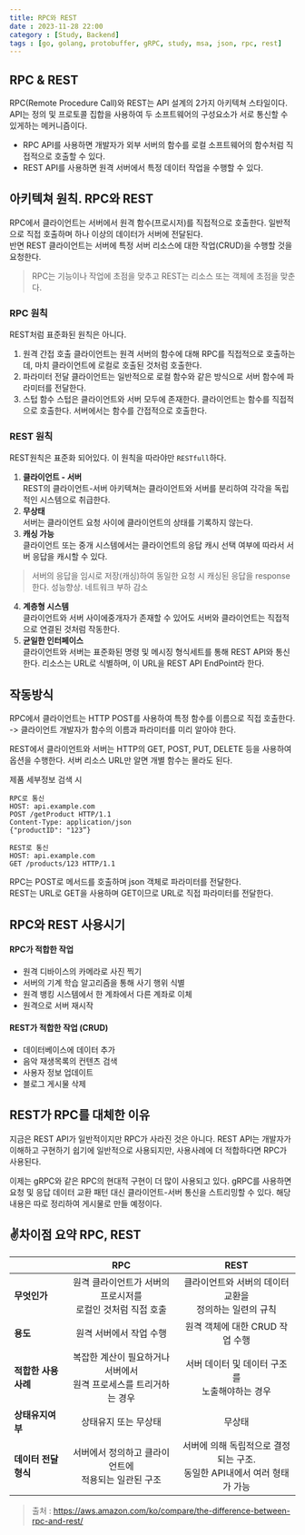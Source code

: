 ```yaml
---
title: RPC와 REST
date : 2023-11-28 22:00
category : [Study, Backend]
tags : [go, golang, protobuffer, gRPC, study, msa, json, rpc, rest]
---
```


## RPC & REST
RPC(Remote Procedure Call)와 REST는 API 설계의 2가지 아키텍쳐 스타일이다. API는 정의 및 프로토콜 집합을 사용하여 두 소프트웨어의 구성요소가 서로 통신할 수 있게하는 메커니즘이다.  
- RPC API를 사용하면 개발자가 외부 서버의 함수를 로컬 소프트웨어의 함수처럼 직접적으로 호출할 수 있다.  
- REST API를 사용하면 원격 서버에서 특정 데이터 작업을 수행할 수 있다.

## 아키텍쳐 원칙. RPC와 REST
RPC에서 클라이언트는 서버에서 원격 함수(프로시저)를 직접적으로 호출한다. 일반적으로 직접 호출하며 하나 이상의 데이터가 서버에 전달된다.  
반면 REST 클라이언트는 서버에 특정 서버 리소스에 대한 작업(CRUD)을 수행할 것을 요청한다. 
> RPC는 기능이나 작업에 초점을 맞추고 REST는 리소스 또는 객체에 초점을 맞춘다.

### RPC 원칙
REST처럼 표준화된 원칙은 아니다.
1. 원격 간접 호출
클라이언트는 원격 서버의 함수에 대해 RPC를 직접적으로 호출하는 데, 마치 클라이언트에 로컬로 호출된 것처럼 호출한다.
2. 파라미터 전달
클라이언트는 일반적으로 로컬 함수와 같은 방식으로 서버 함수에 파라미터를 전달한다.
3. 스텁
함수 스텁은 클라이언트와 서버 모두에 존재한다. 클라이언트는 함수를 직접적으로 호출한다. 서버에서는 함수를 간접적으로 호출한다.

### REST 원칙
REST원칙은 표준화 되어있다. 이 원칙을 따라야만 `RESTfull`하다.
1. **클라이언트 - 서버**  
REST의 클라이언트-서버 아키텍쳐는 클라이언트와 서버를 분리하여 각각을 독립적인 시스템으로 취급한다.
2. **무상태**  
서버는 클라이언트 요청 사이에 클라이언트의 상태를 기록하지 않는다.
3. **캐싱 가능**   
클라이언트 또는 중개 시스템에서는 클라이언트의 응답 캐시 선택 여부에 따라서 서버 응답을 캐시할 수 있다.
> 서버의 응답을 임시로 저장(캐싱)하여 동일한 요청 시 캐싱된 응답을 response한다. 성능향상. 네트워크 부하 감소
4. **계층형 시스템**    
클라이언트와 서버 사이에중개자가 존재할 수 있어도 서버와 클라이언트는 직접적으로 연결된 것처럼 작동한다.  
5. **균일한 인터페이스**    
클라이언트와 서버는 표준화된 명령 및 메시징 형식세트를 통해 REST API와 통신한다.  리소스는 URL로 식별하며, 이 URL을 REST API EndPoint라 한다. 

## 작동방식 
RPC에서 클라이언트는 HTTP POST를 사용하여 특정 함수를 이름으로 직접 호출한다. -> 클라이언트 개발자가 함수의 이름과 파라미터를 미리 알아야 한다. 

REST에서 클라이언트와 서버는 HTTP의 GET, POST, PUT, DELETE 등을 사용하여 옵션을 수행한다. 서버 리소스 URL만 알면 개별 함수는 몰라도 된다.  

제품 세부정보 검색 시 
``` 
RPC로 통신 
HOST: api.example.com
POST /getProduct HTTP/1.1
Content-Type: application/json
{"productID": "123”}
```
```
REST로 통신
HOST: api.example.com
GET /products/123 HTTP/1.1
```
RPC는 POST로 메서드를 호출하며 json 객체로 파라미터를 전달한다.  
REST는 URL로 GET을 사용하며 GET이므로 URL로 직접 파라미터를 전달한다.  

## RPC와 REST 사용시기
#### RPC가 적합한 작업
- 원격 디바이스의 카메라로 사진 찍기
- 서버의 기계 학습 알고리즘을 통해 사기 행위 식별
- 원격 뱅킹 시스템에서 한 계좌에서 다른 계좌로 이체
- 원격으로 서버 재시작

#### REST가 적합한 작업 (CRUD)
- 데이터베이스에 데이터 추가
- 음악 재생목록의 컨텐츠 검색
- 사용자 정보 업데이트
- 블로그 게시물 삭제

## REST가 RPC를 대체한 이유
지금은 REST API가 일반적이지만 RPC가 사라진 것은 아니다. REST API는 개발자가 이해하고 구현하기 쉽기에 일반적으로 사용되지만, 사용사례에 더 적합하다면 RPC가 사용된다.  

이제는 gRPC와 같은 RPC의 현대적 구현이 더 많이 사용되고 있다. gRPC를 사용하면 요청 및 응답 데이터 교환 패턴 대신 클라이언트-서버 통신을 스트리밍할 수 있다. 
해당 내용은 따로 정리하여 게시물로 만들 예정이다.

## ✌️차이점 요약 RPC, REST

| | RPC | REST |
| ----- | :-----: | :-----: |
| **무엇인가** | 원격 클라이언트가 서버의 프로시저를 <br>로컬인 것처럼 직접 호출 | 클라이언트와 서버의 데이터 교환을<br> 정의하는 일련의 규칙 |  
**용도**|원격 서버에서 작업 수행|원격 객체에 대한 CRUD 작업 수행|  
**적합한 사용사례**| 복잡한 계산이 필요하거나 서버에서 <br>원격 프로세스를 트리거하는 경우|서버 데이터 및 데이터 구조를 <br>노출해야하는 경우|  
|**상태유지여부**|상태유지 또는 무상태|무상태|  
|**데이터 전달 형식**|서버에서 정의하고 클라이언트에<br> 적용되는 일관된 구조|서버에 의해 독립적으로 결정되는 구조.<br> 동일한 API내에서 여러 형태가 가능|  

> 출처 : <https://aws.amazon.com/ko/compare/the-difference-between-rpc-and-rest/>
